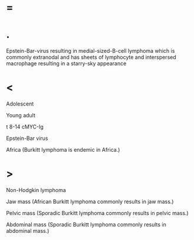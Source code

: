 # =

# .

Epstein-Bar-virus resulting in medial-sized-B-cell lymphoma which is commonly extranodal and has sheets of lymphocyte and interspersed macrophage resulting in a starry-sky appearance

# <

Adolescent

Young adult

t 8-14 cMYC-Ig

Epstein-Bar virus

Africa (Burkitt lymphoma is endemic in Africa.)

# >

Non-Hodgkin lymphoma

Jaw mass (African Burkitt lymphoma commonly results in jaw mass.)

Pelvic mass (Sporadic Burkitt lymphoma commonly results in pelvic mass.)

Abdominal mass (Sporadic Burkitt lymphoma commonly results in abdominal mass.)
